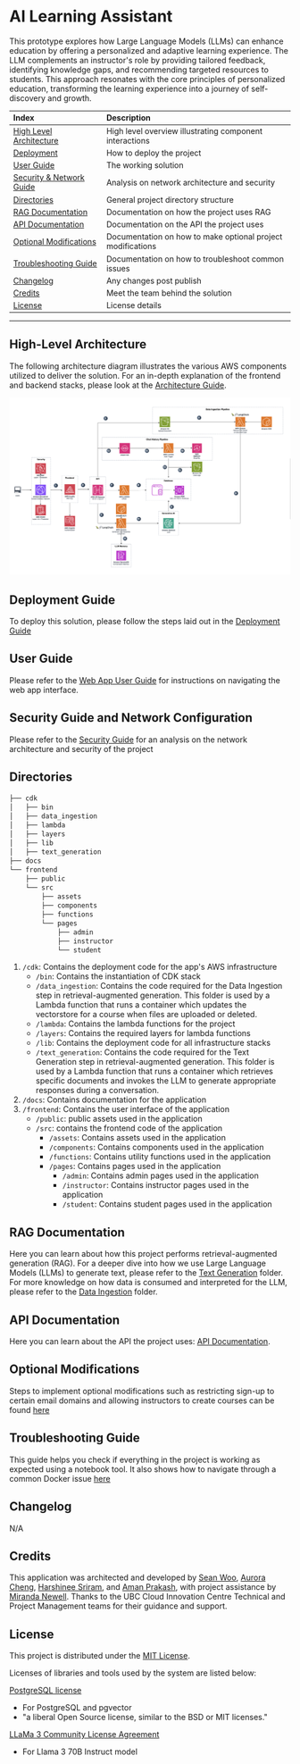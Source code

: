 # AI Learning Assistant

This prototype explores how Large Language Models (LLMs) can enhance education by offering a personalized and adaptive learning experience. The LLM complements an instructor's role by providing tailored feedback, identifying knowledge gaps, and recommending targeted resources to students. This approach resonates with the core principles of personalized education, transforming the learning experience into a journey of self-discovery and growth.


| Index                                                   | Description                                             |
| :------------------------------------------------------ | :------------------------------------------------------ |
| [High Level Architecture](#high-level-architecture)     | High level overview illustrating component interactions |
| [Deployment](#deployment-guide)                         | How to deploy the project                               |
| [User Guide](#user-guide)                               | The working solution                                    |
| [Security & Network Guide](#security-guide-and-network-configuration) | Analysis on network architecture and security            |
| [Directories](#directories)                             | General project directory structure                     |
| [RAG Documentation](#rag-documentation)                 | Documentation on how the project uses RAG               |
| [API Documentation](#api-documentation)                 | Documentation on the API the project uses               |
| [Optional Modifications](#optional-modifications)       | Documentation on how to make optional project modifications               |
| [Troubleshooting Guide](#troubleshooting-guide)         | Documentation on how to troubleshoot common issues      |
| [Changelog](#changelog)                                 | Any changes post publish                                |
| [Credits](#credits)                                     | Meet the team behind the solution                       |
| [License](#license)                                     | License details                                         |

---

## High-Level Architecture

The following architecture diagram illustrates the various AWS components utilized to deliver the solution. For an in-depth explanation of the frontend and backend stacks, please look at the [Architecture Guide](docs/architectureDeepDive.md).

![Alt text](docs/images/architecture.png)

## Deployment Guide

To deploy this solution, please follow the steps laid out in the [Deployment Guide](./docs/deploymentGuide.md)

## User Guide

Please refer to the [Web App User Guide](./docs/userGuide.md) for instructions on navigating the web app interface.


## Security Guide and Network Configuration

Please refer to the [Security Guide](./docs/securityGuide.md) for an analysis on the network architecture and security of the project


## Directories

```
├── cdk
│   ├── bin
│   ├── data_ingestion
│   ├── lambda
│   ├── layers
│   ├── lib
│   ├── text_generation
├── docs
└── frontend
    ├── public
    └── src
        ├── assets
        ├── components
        ├── functions
        └── pages
            ├── admin
            ├── instructor
            └── student
```

1. `/cdk`: Contains the deployment code for the app's AWS infrastructure
    - `/bin`: Contains the instantiation of CDK stack
    - `/data_ingestion`: Contains the code required for the Data Ingestion step in retrieval-augmented generation. This folder is used by a Lambda function that runs a container which updates the vectorstore for a course when files are uploaded or deleted.
    - `/lambda`: Contains the lambda functions for the project
    - `/layers`: Contains the required layers for lambda functions
    - `/lib`: Contains the deployment code for all infrastructure stacks
    - `/text_generation`: Contains the code required for the Text Generation step in retrieval-augmented generation. This folder is used by a Lambda function that runs a container which retrieves specific documents and invokes the LLM to generate appropriate responses during a conversation.
2. `/docs`: Contains documentation for the application
3. `/frontend`: Contains the user interface of the application
    - `/public`: public assets used in the application
    - `/src`: contains the frontend code of the application
        - `/assets`: Contains assets used in the application
        - `/components`: Contains components used in the application
        - `/functions`: Contains utility functions used in the application
        - `/pages`: Contains pages used in the application
            - `/admin`: Contains admin pages used in the application
            - `/instructor`: Contains instructor pages used in the application
            - `/student`: Contains student pages used in the application

## RAG Documentation

Here you can learn about how this project performs retrieval-augmented generation (RAG). For a deeper dive into how we use Large Language Models (LLMs) to generate text, please refer to the [Text Generation](./docs/text_generation) folder. For more knowledge on how data is consumed and interpreted for the LLM, please refer to the [Data Ingestion](./docs/data_ingestion) folder.

## API Documentation

Here you can learn about the API the project uses: [API Documentation](./docs/api-documentation.pdf).

## Optional Modifications

Steps to implement optional modifications such as restricting sign-up to certain email domains and allowing instructors to create courses can be found [here](./docs/optionalModifications.md)

## Troubleshooting Guide

This guide helps you check if everything in the project is working as expected using a notebook tool. It also shows how to navigate through a common Docker issue [here](./docs/troubleshootingGuide.md)

## Changelog
N/A

## Credits

This application was architected and developed by [Sean Woo](https://www.linkedin.com/in/seanwoo4/), [Aurora Cheng](https://www.linkedin.com/in/aurora-cheng04/), [Harshinee Sriram](https://www.linkedin.com/in/harshineesriram/), and [Aman Prakash](https://www.linkedin.com/in/aman-prakash-aa48b421b/), with project assistance by [Miranda Newell](https://www.linkedin.com/in/miranda-newell-7669b01b2/). Thanks to the UBC Cloud Innovation Centre Technical and Project Management teams for their guidance and support.

## License

This project is distributed under the [MIT License](LICENSE).

Licenses of libraries and tools used by the system are listed below:

[PostgreSQL license](https://www.postgresql.org/about/licence/)
- For PostgreSQL and pgvector
- "a liberal Open Source license, similar to the BSD or MIT licenses."

[LLaMa 3 Community License Agreement](https://llama.meta.com/llama3/license/)
- For Llama 3 70B Instruct model
